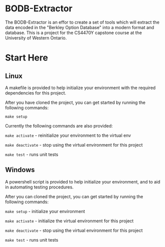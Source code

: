 # BODB-Extractor
The BODB-Extractor is an effor to create a set of tools which will extract the data encoded in the "Berkley Option Database" into a modern format and database.  This is a project for the CS4470Y capstone course at the University of Western Ontario.

# Start Here

## Linux
A makefile is provided to help initialize your environment with the required dependencies for this project.

After you have cloned the project, you can get started by running the following commands:
```
make setup
```

Currently the following commands are also provided:

`make activate` - reinitialize your environment to the virtual env

`make deactivate` - stop using the virtual environment for this project

`make test` - runs unit tests

## Windows
A powershell script is provided to help initialize your environment, and to aid in automating testing procedures.

After you can cloned the project, you can get started by running the following commands:

`make setup` - initialize your environment

`make activate` - initialize the virtual environment for this project

`make deactivate` - stop using the virtual environment for this project

`make test` - runs unit tests